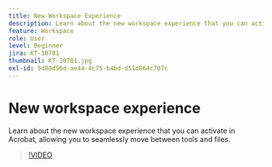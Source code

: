 ```yaml
---
title: New Workspace Experience
description: Learn about the new workspace experience that you can activate in Acrobat
feature: Workspace
role: User
level: Beginner
jira: KT-10781
thumbnail: KT-10781.jpg
exl-id: 5d88d96d-ae44-4c75-b4bd-d51d864c707c
---
```

# New workspace experience

Learn about the new workspace experience that you can activate in Acrobat, allowing you to seamlessly move between tools and files.

>[!VIDEO](https://video.tv.adobe.com/v/345949?quality=12&learn=on&hidetitle=true)
